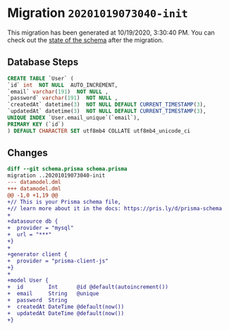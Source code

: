 # Migration `20201019073040-init`

This migration has been generated at 10/19/2020, 3:30:40 PM.
You can check out the [state of the schema](./schema.prisma) after the migration.

## Database Steps

```sql
CREATE TABLE `User` (
`id` int  NOT NULL  AUTO_INCREMENT,
`email` varchar(191)  NOT NULL ,
`password` varchar(191)  NOT NULL ,
`createdAt` datetime(3)  NOT NULL DEFAULT CURRENT_TIMESTAMP(3),
`updatedAt` datetime(3)  NOT NULL DEFAULT CURRENT_TIMESTAMP(3),
UNIQUE INDEX `User.email_unique`(`email`),
PRIMARY KEY (`id`)
) DEFAULT CHARACTER SET utf8mb4 COLLATE utf8mb4_unicode_ci
```

## Changes

```diff
diff --git schema.prisma schema.prisma
migration ..20201019073040-init
--- datamodel.dml
+++ datamodel.dml
@@ -1,0 +1,19 @@
+// This is your Prisma schema file,
+// learn more about it in the docs: https://pris.ly/d/prisma-schema
+
+datasource db {
+  provider = "mysql"
+  url = "***"
+}
+
+generator client {
+  provider = "prisma-client-js"
+}
+
+model User {
+  id        Int      @id @default(autoincrement())
+  email     String   @unique
+  password  String
+  createdAt DateTime @default(now())
+  updatedAt DateTime @default(now())
+}
```



